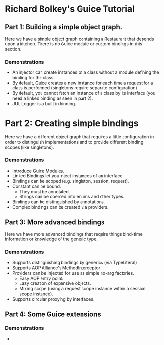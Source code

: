 Richard Bolkey's Guice Tutorial
==============

## Part 1: Building a simple object graph.

Here we have a simple object graph containing a Restaurant that depends upon a kitchen. There is no Guice module or
custom bindings in this section.

### Demonstrations

+ An injector can create instances of a class without a module defining the binding for the class.
+ By default, Guice creates a new instance for each time a request for a class is performed (singletons require
  separate configuration)
+ By default, you cannot fetch an instance of a class by its interface (you need a linked binding as seen in part 2).
+ JUL Logger is a built in binding.

# Part 2: Creating simple bindings

Here we have a different object graph that requires a little configuration in order to distinguish implementations and
to provide different binding scopes (like singletons).

### Demonstrations

+ Introduce Guice Modules.
+ Linked Bindings let you inject instances of an interface.
+ Bindings can be scoped (e.g. singleton, session, request).
+ Constant can be bound.
  + They must be annotated.
  + Strings can be coerced into enums and other types.
+ Bindings can be distinguished by annotations.
+ Complex bindings can be created via providers.

## Part 3: More advanced bindings

Here we have more advanced bindings that require things bind-time information or knowledge of the generic type.

### Demonstrations

+ Supports distinguishing bindings by generics (via TypeLiteral)
+ Supports AOP Alliance's MethodInterceptor
+ Providers can be injected for use as simple no-arg factories.
  + Easy AOP entry point.
  + Lazy creation of expensive objects.
  + Mixing scope (using a request scope instance within a session scope instance).
+ Supports circular proxying by interfaces.

## Part 4: Some Guice extensions

### Demonstrations

+